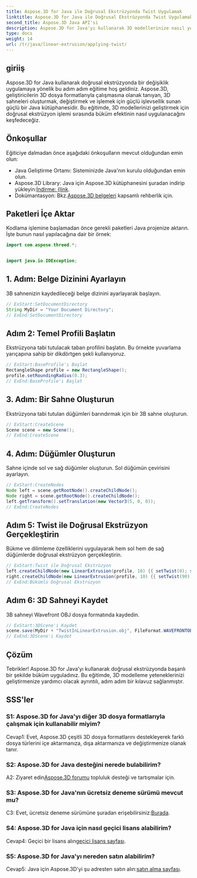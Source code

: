 ```yaml
---
title: Aspose.3D for Java ile Doğrusal Ekstrüzyonda Twist Uygulamak
linktitle: Aspose.3D for Java ile Doğrusal Ekstrüzyonda Twist Uygulamak
second_title: Aspose.3D Java API'si
description: Aspose.3D for Java'yı kullanarak 3D modellerinize nasıl yenilik ekleyeceğinizi öğrenin. Gelişmiş doğrusal ekstrüzyon efektleri için adım adım kılavuzumuzu izleyin.
type: docs
weight: 14
url: /tr/java/linear-extrusion/applying-twist/
---
```

## giriiş

Aspose.3D for Java kullanarak doğrusal ekstrüzyonda bir değişiklik uygulamaya yönelik bu adım adım eğitime hoş geldiniz. Aspose.3D, geliştiricilerin 3D dosya formatlarıyla çalışmasına olanak tanıyan, 3D sahneleri oluşturmak, değiştirmek ve işlemek için güçlü işlevsellik sunan güçlü bir Java kütüphanesidir. Bu eğitimde, 3D modellerinizi geliştirmek için doğrusal ekstrüzyon işlemi sırasında büküm efektinin nasıl uygulanacağını keşfedeceğiz.

## Önkoşullar

Eğiticiye dalmadan önce aşağıdaki önkoşulların mevcut olduğundan emin olun:

- Java Geliştirme Ortamı: Sisteminizde Java'nın kurulu olduğundan emin olun.
-  Aspose.3D Library: Java için Aspose.3D kütüphanesini şuradan indirip yükleyin:[İndirme: {link](https://releases.aspose.com/3d/java/).
-  Dokümantasyon: Bkz.[Aspose.3D belgeleri](https://reference.aspose.com/3d/java/) kapsamlı rehberlik için.

## Paketleri İçe Aktar

Kodlama işlemine başlamadan önce gerekli paketleri Java projenize aktarın. İşte bunun nasıl yapılacağına dair bir örnek:

```java
import com.aspose.threed.*;


import java.io.IOException;
```

## 1. Adım: Belge Dizinini Ayarlayın

3B sahnenizin kaydedileceği belge dizinini ayarlayarak başlayın.

```java
// ExStart:SetDocumentDirectory
String MyDir = "Your Document Directory";
// ExEnd:SetDocumentDirectory
```

## Adım 2: Temel Profili Başlatın

Ekstrüzyona tabi tutulacak taban profilini başlatın. Bu örnekte yuvarlama yarıçapına sahip bir dikdörtgen şekli kullanıyoruz.

```java
// ExStart:BaseProfile'ı Başlat
RectangleShape profile = new RectangleShape();
profile.setRoundingRadius(0.3);
// ExEnd:BaseProfile'ı Başlat
```

## 3. Adım: Bir Sahne Oluşturun

Ekstrüzyona tabi tutulan düğümleri barındırmak için bir 3B sahne oluşturun.

```java
// ExStart:CreateScene
Scene scene = new Scene();
// ExEnd:CreateScene
```

## 4. Adım: Düğümler Oluşturun

Sahne içinde sol ve sağ düğümler oluşturun. Sol düğümün çevirisini ayarlayın.

```java
// ExStart:CreateNodes
Node left = scene.getRootNode().createChildNode();
Node right = scene.getRootNode().createChildNode();
left.getTransform().setTranslation(new Vector3(5, 0, 0));
// ExEnd:CreateNodes
```

## Adım 5: Twist ile Doğrusal Ekstrüzyon Gerçekleştirin

Bükme ve dilimleme özelliklerini uygulayarak hem sol hem de sağ düğümlerde doğrusal ekstrüzyon gerçekleştirin.

```java
// ExStart:Twist ile Doğrusal Ekstrüzyon
left.createChildNode(new LinearExtrusion(profile, 10) {{ setTwist(0); setSlices(100); }});
right.createChildNode(new LinearExtrusion(profile, 10) {{ setTwist(90); setSlices(100); }});
// ExEnd:Bükümlü Doğrusal Ekstrüzyon
```

## Adım 6: 3D Sahneyi Kaydet

3B sahneyi Wavefront OBJ dosya formatında kaydedin.

```java
// ExStart:3DScene'i Kaydet
scene.save(MyDir + "TwistInLinearExtrusion.obj", FileFormat.WAVEFRONTOBJ);
// ExEnd:3DScene'i Kaydet
```

## Çözüm

Tebrikler! Aspose.3D for Java'yı kullanarak doğrusal ekstrüzyonda başarılı bir şekilde büküm uyguladınız. Bu eğitimde, 3D modelleme yeteneklerinizi geliştirmenize yardımcı olacak ayrıntılı, adım adım bir kılavuz sağlanmıştır.

## SSS'ler

### S1: Aspose.3D for Java'yı diğer 3D dosya formatlarıyla çalışmak için kullanabilir miyim?

Cevap1: Evet, Aspose.3D çeşitli 3D dosya formatlarını destekleyerek farklı dosya türlerini içe aktarmanıza, dışa aktarmanıza ve değiştirmenize olanak tanır.

### S2: Aspose.3D for Java desteğini nerede bulabilirim?

 A2: Ziyaret edin[Aspose.3D forumu](https://forum.aspose.com/c/3d/18) topluluk desteği ve tartışmalar için.

### S3: Aspose.3D for Java'nın ücretsiz deneme sürümü mevcut mu?

 C3: Evet, ücretsiz deneme sürümüne şuradan erişebilirsiniz:[Burada](https://releases.aspose.com/).

### S4: Aspose.3D for Java için nasıl geçici lisans alabilirim?

 Cevap4: Geçici bir lisans alın[geçici lisans sayfası](https://purchase.aspose.com/temporary-license/).

### S5: Aspose.3D for Java'yı nereden satın alabilirim?

 Cevap5: Java için Aspose.3D'yi şu adresten satın alın:[satın alma sayfası](https://purchase.aspose.com/buy).